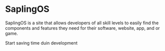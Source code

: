 # SaplingOS
SaplingOS is a site that allows developers of all skill levels to easily find the components and features they need for their software, website, app, and or game.

Start saving time duin development
